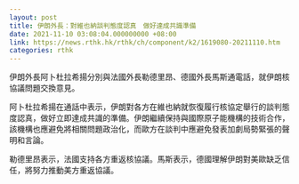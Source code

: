 ```yaml
---
layout: post
title: 伊朗外長：對維也納談判態度認真　做好達成共識準備
date: 2021-11-10 03:08:04.000000000 +08:00
link: https://news.rthk.hk/rthk/ch/component/k2/1619080-20211110.htm
categories: rthk
---
```


伊朗外長阿卜杜拉希揚分別與法國外長勒德里昂、德國外長馬斯通電話，就伊朗核協議問題交換意見。

阿卜杜拉希揚在通話中表示，伊朗對各方在維也納就恢復履行核協定舉行的談判態度認真，做好立即達成共識的準備。伊朗繼續保持與國際原子能機構的技術合作，該機構也應避免將相關問題政治化，而歐方在談判中應避免發表加劇局勢緊張的聲明和言論。

勒德里昂表示，法國支持各方重返核協議。馬斯表示，德國理解伊朗對美歐缺乏信任，將努力推動美方重返協議。
